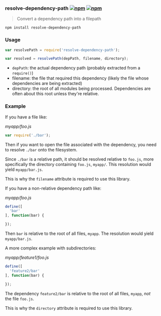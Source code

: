 ### resolve-dependency-path [![npm](http://img.shields.io/npm/v/resolve-dependency-path.svg)](https://npmjs.org/package/resolve-dependency-path) [![npm](http://img.shields.io/npm/dm/resolve-dependency-path.svg)](https://npmjs.org/package/resolve-dependency-path)

> Convert a dependency path into a filepath

`npm install resolve-dependency-path`

### Usage

```js
var resolvePath = require('resolve-dependency-path');

var resolved = resolvePath(depPath, filename, directory);
```

* `depPath`: the actual dependency path (probably extracted from a `require()`)
* filename: the file that required this dependency (likely the file whose dependencies are being extracted)
* directory: the root of all modules being processed. Dependencies are often about this root unless they're relative.

### Example

If you have a file like:

*myapp/foo.js*

```js
var require('./bar');
```

Then if you want to open the file associated with the dependency, you need to resolve `./bar` onto the filesystem.

Since `./bar` is a relative path, it should be resolved relative to `foo.js`,
more specifically the directory containing `foo.js`, `myapp/`. This resolution would yield
`myapp/bar.js`.

This is why the `filename` attribute is required to use this library.

If you have a non-relative dependency path like:

*myapp/foo.js*

```js
define([
  'bar'
], function(bar) {

});
```

Then `bar` is relative to the root of all files, `myapp`. The resolution would yield
`myapp/bar.js`.

A more complex example with subdirectories:

*myapp/feature1/foo.js*

```js
define([
  'feature2/bar'
], function(bar) {

});
```

The dependency `feature2/bar` is relative to the root of all files, `myapp`, *not* the file `foo.js`.

This is why the `directory` attribute is required to use this library.